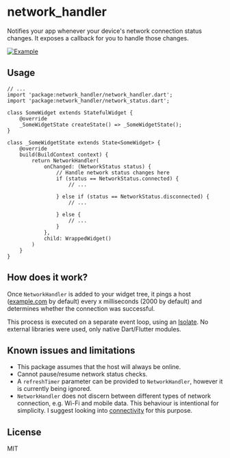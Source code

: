 # network_handler
Notifies your app whenever your device's network connection status changes. It exposes a callback for you to handle those changes.

[![Example](https://user-images.githubusercontent.com/50987412/113434801-31c23500-9414-11eb-9054-c60bc1c03408.png)](https://user-images.githubusercontent.com/50987412/113434067-e8251a80-9412-11eb-91a8-3ee18cff67e7.mp4 "Example")

## Usage
```
// ...
import 'package:network_handler/network_handler.dart';
import 'package:network_handler/network_status.dart';

class SomeWidget extends StatefulWidget {
    @override
    _SomeWidgetState createState() => _SomeWidgetState();
}

class _SomeWidgetState extends State<SomeWidget> {
    @override
    build(BuildContext context) {
        return NetworkHandler(
            onChanged: (NetworkStatus status) {
                // Handle network status changes here
                if (status == NetworkStatus.connected) {
                    // ...

                } else if (status == NetworkStatus.disconnected) {
                    // ...

                } else {
                    // ...
                }
            },
            child: WrappedWidget()
        )
    }
}
```

## How does it work?
Once `NetworkHandler` is added to your widget tree, it pings a host ([example.com](example.com "example.com") by default) every x milliseconds (2000 by default) and determines whether the connection was successful.

This process is executed on a separate event loop, using an [Isolate](https://api.dart.dev/stable/2.10.5/dart-isolate/Isolate-class.html "Isolate class"). No external libraries were used, only native Dart/Flutter modules.

## Known issues and limitations
- This package assumes that the host will always be online.
- Cannot pause/resume network status checks.
- A `refreshTimer` parameter can be provided to `NetworkHandler`, however it is currently being ignored.
- `NetworkHandler` does not discern between different types of network connection, e.g. Wi-Fi and mobile data. This behaviour is intentional for simplicity. I suggest looking into [connectivity](https://pub.dev/packages/connectivity "connectivity") for this purpose.

## License
MIT
